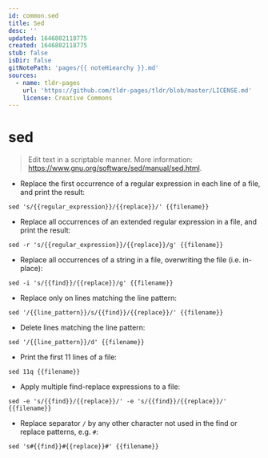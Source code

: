 ```yaml
---
id: common.sed
title: Sed
desc: ''
updated: 1646802118775
created: 1646802118775
stub: false
isDir: false
gitNotePath: 'pages/{{ noteHiearchy }}.md'
sources:
  - name: tldr-pages
    url: 'https://github.com/tldr-pages/tldr/blob/master/LICENSE.md'
    license: Creative Commons
---
```

# sed

> Edit text in a scriptable manner.
> More information: <https://www.gnu.org/software/sed/manual/sed.html>.

- Replace the first occurrence of a regular expression in each line of a file, and print the result:

`sed 's/{{regular_expression}}/{{replace}}/' {{filename}}`

- Replace all occurrences of an extended regular expression in a file, and print the result:

`sed -r 's/{{regular_expression}}/{{replace}}/g' {{filename}}`

- Replace all occurrences of a string in a file, overwriting the file (i.e. in-place):

`sed -i 's/{{find}}/{{replace}}/g' {{filename}}`

- Replace only on lines matching the line pattern:

`sed '/{{line_pattern}}/s/{{find}}/{{replace}}/' {{filename}}`

- Delete lines matching the line pattern:

`sed '/{{line_pattern}}/d' {{filename}}`

- Print the first 11 lines of a file:

`sed 11q {{filename}}`

- Apply multiple find-replace expressions to a file:

`sed -e 's/{{find}}/{{replace}}/' -e 's/{{find}}/{{replace}}/' {{filename}}`

- Replace separator `/` by any other character not used in the find or replace patterns, e.g. `#`:

`sed 's#{{find}}#{{replace}}#' {{filename}}`

